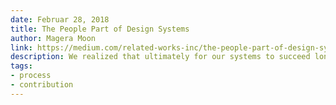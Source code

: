 ```yaml
---
date: Februar 28, 2018
title: The People Part of Design Systems
author: Magera Moon
link: https://medium.com/related-works-inc/the-people-part-of-design-systems-a5b54eea24f4
description: We realized that ultimately for our systems to succeed long-term, they needed to be thought of as everyone’s responsibility. It became clear our role as a team should also be to help everyone contribute to our evolving system with the big picture in mind.
tags:
- process
- contribution
---
```


<!-- ARTICLE TAGS
================================
- animation
- code
- contribution
- design-tokens
- leadership
- patterns
- process
- sketch
================================ -->